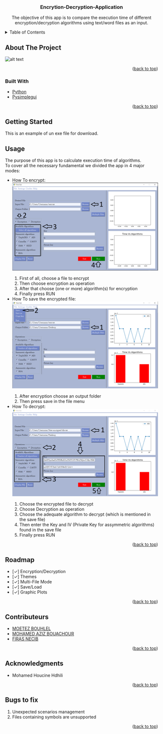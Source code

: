 <div id="top"></div>
<!--
*** Thanks for checking out the Best-README-Template. If you have a suggestion
*** that would make this better, please fork the repo and create a pull request
*** or simply open an issue with the tag "enhancement".
*** Don't forget to give the project a star!
*** Thanks again! Now go create something AMAZING! :D
-->
<!-- PROJECT LOGO -->
<br />


<h3 align="center">Encrytion-Decryption-Application</h3>

  <p align="center">
    The objective of this app is to compare the execution time of different encryption/decryption algorithms using text/word files as an input.
    <br />
</div>



<!-- TABLE OF CONTENTS -->
<details>
  <summary>Table of Contents</summary>
  <ol>
    <li>
      <a href="#about-the-project">About The Project</a>
      <ul>
        <li><a href="#built-with">Built With</a></li>
      </ul>
    </li>
    <li>
      <a href="#getting-started">Getting Started</a>
      <ul>
        <li><a href="#prerequisites">Prerequisites</a></li>
      </ul>
    </li>
    <li><a href="#usage">Usage</a></li>
    <li><a href="#roadmap">Roadmap</a></li>
    <li><a href="#contributeurs">Contributeurs</a></li>
    <li><a href="#acknowledgments">Acknowledgments</a></li>
    <li><a href="#yet-to-implement">Yet to implement</a></li>
    <li><a href="#bugs-to-fix">Bugs to fix</a></li>
  </ol>
</details>



<!-- ABOUT THE PROJECT -->
## About The Project
![alt text](https://github.com/Bouachour-Med-Aziz/Encrytion-Decryption-application/blob/firas-part/app_front.PNG?raw=true)


<p align="right">(<a href="#top">back to top</a>)</p>



### Built With

* [Python](https://www.python.org/)
* [Pysimplegui](https://www.pysimplegui.org/en/latest/)
<p align="right">(<a href="#top">back to top</a>)</p>



<!-- GETTING STARTED -->
## Getting Started

This is an example of un exe file for download.


<!-- USAGE EXAMPLES -->
## Usage
The purpose of this app is to calculate execution time of algorithms.
<br/>
To cover all the necessary fundamental we divided the app in 4 major modes:
<ul>
  <li>How To encrypt:</li>
  <img src="encryption.PNG" alt="Logo" >
  <ol type="1">
    <li>First of all, choose a file to encrypt</li>
    <li>Then choose encryption as operation</li>
    <li>After that choose (one or more) algorithm(s) for encryption</li>
    <li>Finally press RUN</li>
  </ol>
 
  <li>How To save the encrypted file:</li>
  <img src="savefile.PNG" alt="Logo" >
  <ol type="1">
    <li>After encryption choose an output folder </li>
    <li>Then press save in the file menu</li>
  </ol>

  
  <li>How To decrypt:</li>
  <img src="decryption.PNG" alt="Logo" >
    <ol type="1">
      <li>Choose the encrypted file to decrypt</li>
      <li>Choose Decryption as operation</li>
      <li>Choose the adequate algorithm to decrypt (which is mentioned in the save file)</li>
      <li>Then enter the Key and IV (Private Key for assymmetric algorithms) found in the save file</li>
      <li>Finally press RUN</li>
    </ol>
</ul>
<p align="right">(<a href="#top">back to top</a>)</p>

<!-- ROADMAP -->
## Roadmap

- [✓] Encryption/Decryption
- [✓] Themes
- [✓] Multi-File Mode
- [✓] Save/Load
- [✓] Graphic Plots

<p align="right">(<a href="#top">back to top</a>)</p>



<!-- Contributeurs -->
## Contributeurs

* [MOETEZ BOUHLEL](https://github.com/BMoetez)
* [MOHAMED AZIZ BOUACHOUR](https://github.com/Bouachour-Med-Aziz)
* [FIRAS NECIB](https://github.com/firasnecib)

<p align="right">(<a href="#top">back to top</a>)</p>

<!-- ACKNOWLEDGMENTS -->
## Acknowledgments

* Mohamed Houcine Hdhili

<p align="right">(<a href="#top">back to top</a>)</p>


<!-- Bugs to fix -->
## Bugs to fix

1. Unexpected scenarios management
2. Files containing symbols are unsupported


<p align="right">(<a href="#top">back to top</a>)</p>

